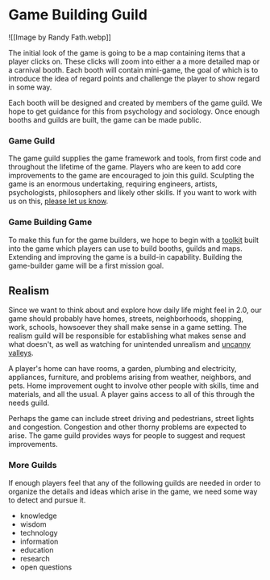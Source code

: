 # Game Building Guild

![[Image by Randy Fath.webp]]

The initial look of the game is going to be a map containing items that a player clicks on. These clicks will zoom into either a a more detailed map or a carnival booth. Each booth will contain mini-game, the goal of which is to introduce the idea of regard points and challenge the player to show regard in some way.

Each booth will be designed and created by members of the game guild. We hope to get guidance for this from psychology and sociology. Once enough booths and guilds are built, the game can be made public.

### Game Guild

The game guild supplies the game framework and tools, from first code and throughout the lifetime of the game. Players who are keen to add core improvements to the game are encouraged to join this guild. Sculpting the game is an enormous undertaking, requiring engineers, artists, psychologists, philosophers and likely other skills. If you want to work with us on this, [please let us know](http://www.civilization2.org/what-can-i-do-to-help).

### Game Building Game

To make this fun for the game builders, we hope to begin with a [toolkit](https://www.game.civilization2.org/tools) built into the game which players can use to build booths, guilds and maps. Extending and improving the game is a build-in capability. Building the game-builder game will be a first mission goal.

## Realism

Since we want to think about and explore how daily life might feel in 2.0, our game should probably have homes, streets, neighborhoods, shopping, work, schools, howsoever they shall make sense in a game setting. The realism guild will be responsible for establishing what makes sense and what doesn't, as well as watching for unintended unrealism and [uncanny valleys](https://en.wikipedia.org/wiki/Uncanny_valley).

A player's home can have rooms, a garden, plumbing and electricity, appliances, furniture, and problems arising from weather, neighbors, and pets. Home improvement ought to involve other people with skills, time and materials, and all the usual. A player gains access to all of this through the needs guild.

Perhaps the game can include street driving and pedestrians, street lights and congestion. Congestion and other thorny problems are expected to arise. The game guild provides ways for people to suggest and request improvements.

### More Guilds

If enough players feel that any of the following guilds are needed in order to organize the details and ideas which arise in the game, we need some way to detect and pursue it. 

-   knowledge
-   wisdom
-   technology
-   information
-   education
-   research
-   open questions
